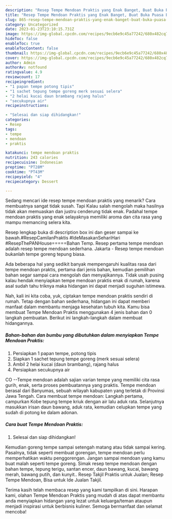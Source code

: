 ```yaml
---
description: "Resep Tempe Mendoan Praktis yang Enak Banget, Buat Buka Puasa Enak Banget"
title: "Resep Tempe Mendoan Praktis yang Enak Banget, Buat Buka Puasa Enak Banget"
slug: 865-resep-tempe-mendoan-praktis-yang-enak-banget-buat-buka-puasa-enak-banget
category: Uncategorized
date: 2023-01-23T23:10:15.731Z
image: https://img-global.cpcdn.com/recipes/9ecb6e9c45a77242/680x482cq70/tempe-mendoan-praktis-foto-resep-utama.jpg
hideToc: false
enableToc: true
enableTocContent: false
thumbnail: https://img-global.cpcdn.com/recipes/9ecb6e9c45a77242/680x482cq70/tempe-mendoan-praktis-foto-resep-utama.jpg
cover: https://img-global.cpcdn.com/recipes/9ecb6e9c45a77242/680x482cq70/tempe-mendoan-praktis-foto-resep-utama.jpg
author: Admin
authorAv: notfound
ratingvalue: 4.9
reviewcount: 17
recipeingredient:
- "1 papan tempe potong tipis"
- "1 sachet tepung tempe goreng merk sesuai selera"
- "2 helai kucai daun brambang rajang halus"
- "secukupnya air"
recipeinstructions:

- "Selesai dan siap dihidangkan!"
categories:
- Resep
tags:
- tempe
- mendoan
- praktis

katakunci: tempe mendoan praktis 
nutrition: 243 calories
recipecuisine: Indonesian
preptime: "PT28M"
cooktime: "PT43M"
recipeyield: "4"
recipecategory: Dessert

---
```



Sedang mencari ide resep tempe mendoan praktis yang menarik? Cara membuatnya sangat tidak susah. Tapi Kalau salah mengolah maka hasilnya tidak akan memuaskan dan justru cenderung tidak enak. Padahal tempe mendoan praktis yang enak selayaknya memiliki aroma dan cita rasa yang mampu memancing selera kita.


Resep lengkap buka di description box ini dan geser sampai ke bawah.#ResepCamilanPraktis #IdeMasakanSehariHari #ResepThePANHouse=====Bahan Temp. Resep pertama tempe mendoan adalah resep tempe mendoan sederhana. Jakarta - Resep tempe mendoan bukanlah tempe goreng tepung biasa.

Ada beberapa hal yang sedikit banyak mempengaruhi kualitas rasa dari tempe mendoan praktis, pertama dari jenis bahan, kemudian pemilihan bahan segar sampai cara mengolah dan menyajikannya. Tidak usah pusing kalau hendak menyiapkan tempe mendoan praktis enak di rumah, karena asal sudah tahu triknya maka hidangan ini dapat menjadi suguhan istimewa.


Nah, kali ini kita coba, yuk, ciptakan tempe mendoan praktis sendiri di rumah. Tetap dengan bahan sederhana, hidangan ini dapat memberi manfaat dalam membantu menjaga kesehatan tubuh kita. Kamu bisa membuat Tempe Mendoan Praktis menggunakan 4 jenis bahan dan 0 langkah pembuatan. Berikut ini langkah-langkah dalam membuat hidangannya.

<!--inarticleads1-->

##### Bahan-bahan dan bumbu yang dibutuhkan dalam menyiapkan Tempe Mendoan Praktis:

1. Persiapkan 1 papan tempe, potong tipis
1. Siapkan 1 sachet tepung tempe goreng (merk sesuai selera)
1. Ambil 2 helai kucai (daun brambang), rajang halus
1. Persiapkan secukupnya air


CO --Tempe mendoan adalah sajian varian tempe yang memiliki cita rasa gurih, enak, serta proses pembuatannya yang praktis. Tempe mendoan berasal dari Banyumas, sebuah wilayah kabupaten yang terletak di Provinsi Jawa Tengah. Cara membuat tempe mendoan: Langkah pertama, campurkan Kobe tepung tempe kriuk dengan air lalu aduk rata. Selanjutnya masukkan irisan daun bawang, aduk rata, kemudian celupkan tempe yang sudah di potong ke dalam adonan. 

<!--inarticleads2-->

##### Cara buat Tempe Mendoan Praktis:


1. Selesai dan siap dihidangkan!

Kemudian goreng tempe sampai setengah matang atau tidak sampai kering. Pasalnya, tidak seperti membuat gorengan, tempe mendoan perlu memperhatikan waktu penggorengan. Jangan sampai mendoan yang kamu buat malah seperti tempe goreng. Simak resep tempe mendoan dengan bahan tempe, tepung terigu, santan encer, daun bawang, kucai, bawang merah, bawang putih, dan kunyit.. Resep Takjil Praktis untuk Jualan; Resep Tempe Mendoan, Bisa untuk Ide Jualan Takjil. 

Terima kasih telah membaca resep yang kami tampilkan di sini. Harapan kami, olahan Tempe Mendoan Praktis yang mudah di atas dapat membantu anda menyiapkan hidangan yang lezat untuk keluarga/teman ataupun menjadi inspirasi untuk berbisnis kuliner. Semoga bermanfaat dan selamat mencoba!
